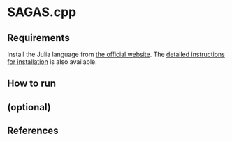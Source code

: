 SAGAS.cpp
========

## Requirements
Install the Julia language from [the official website](https://julialang.org/). The [detailed instructions for installation](https://julialang.org/downloads/platform/) is also available.

## How to run

## (optional)

## References
